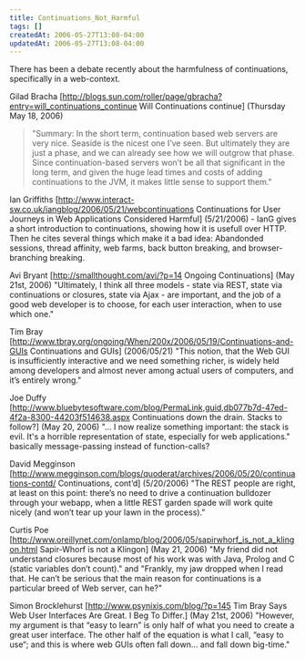 ```yaml
---
title: Continuations_Not_Harmful
tags: []
createdAt: 2006-05-27T13:08-04:00
updatedAt: 2006-05-27T13:08-04:00
---
```


There has been a debate recently about the harmfulness of continuations, specifically in a web-context.

Gilad Bracha [http://blogs.sun.com/roller/page/gbracha?entry=will_continuations_continue Will Continuations continue] (Thursday May 18, 2006)

<blockquote>
"Summary: In the short term, continuation based web servers are very nice. Seaside is the nicest one I’ve seen. But ultimately they are just a phase, and we can already see how we will outgrow that phase. Since continuation-based servers won’t be all that significant in the long term, and given the huge lead times and costs of adding continuations to the JVM, it makes little sense to support them."
</blockquote>

Ian Griffiths [http://www.interact-sw.co.uk/iangblog/2006/05/21/webcontinuations Continuations for User Journeys in Web Applications Considered Harmful] (5/21/2006) - IanG gives a short introduction to continuations, showing how it is usefull over HTTP. Then he cites several things which make it a bad idea: Abandonded sessions, thread affinity, web farms, back button breaking, and browser-branching breaking.

Avi Bryant [http://smallthought.com/avi/?p=14 Ongoing Continuations] (May 21st, 2006) "Ultimately, I think all three models - state via REST, state via continuations or closures, state via Ajax - are important, and the job of a good web developer is to choose, for each user interaction, when to use which one."

Tim Bray [http://www.tbray.org/ongoing/When/200x/2006/05/19/Continuations-and-GUIs Continuations and GUIs] (2006/05/21) "This notion, that the Web GUI is insufficiently interactive and we need something richer, is widely held among developers and almost never among actual users of computers, and it’s entirely wrong."

Joe Duffy [http://www.bluebytesoftware.com/blog/PermaLink,guid,db077b7d-47ed-4f2a-8300-44203f514638.aspx Continuations down the drain. Stacks to follow?] (May 20, 2006) "... I now realize something important: the stack is evil. It's a horrible representation of state, especially for web applications." basically message-passing instead of function-calls?

David Megginson [http://www.megginson.com/blogs/quoderat/archives/2006/05/20/continuations-contd/  Continuations, cont’d] (5/20/2006) "The REST people are right, at least on this point: there’s no need to drive a continuation bulldozer through your webapp, when a little REST garden spade will work quite nicely (and won’t tear up your lawn in the process)."

Curtis Poe [http://www.oreillynet.com/onlamp/blog/2006/05/sapirwhorf_is_not_a_klingon.html Sapir-Whorf is not a Klingon] (May 21, 2006) "My friend did not understand closures because most of his work was with Java, Prolog and C (static variables don’t count)." and "Frankly, my jaw dropped when I read that. He can’t be serious that the main reason for continuations is a particular breed of Web server, can he?"

Simon Brocklehurst [http://www.psynixis.com/blog/?p=145 Tim Bray Says Web User Interfaces Are Great. I Beg To Differ.] (May 21st, 2006) "However, my argument is that “easy to learn” is only half of what you need to create a great user interface. The other half of the equation is what I call, “easy to use“; and this is where web GUIs often fall down… and fall down big-time."



